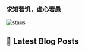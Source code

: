 ### 求知若饥，虚心若愚

![staus](https://github-readme-stats.vercel.app/api?username=GodGc&show_icons=true)

## 📕 Latest Blog Posts

<!-- BLOG-POST-LIST:START -->
<!-- BLOG-POST-LIST:END -->

